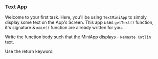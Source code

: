 ### Text App

Welcome to your first task. Here, you'll be using `TextMiniApp` to simply display some text on the App's Screen. This app uses `getText()` function, it's signature & `main()` function are already written for you.

Write the function body such that the MiniApp displays - `Namaste Kotlin` text.

<div class="hint">
  Use the return keyword
</div>